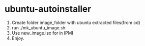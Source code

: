 ubuntu-autoinstaller
====================

1. Create folder image_folder with ubuntu extracted files(from cd)
2. run ./mk_ubuntu_image.sh
3. Use new_image.iso for in IPMI
4. Enjoy.
